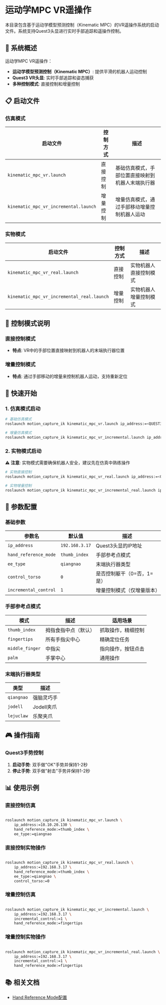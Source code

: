 # 运动学MPC VR遥操作

本目录包含基于运动学模型预测控制（Kinematic MPC）的VR遥操作系统的启动文件。系统支持Quest3头显进行实时手部追踪和遥操作控制。

## 🎯 系统概述

运动学MPC VR遥操作：
- **运动学模型预测控制（Kinematic MPC）**: 提供平滑的机器人运动控制
- **Quest3 VR头显**: 实时手部追踪和姿态捕获
- **多种控制模式**: 直接控制和增量控制

## 📋 启动文件

### 仿真模式
| 启动文件 | 控制方式 | 描述 |
|---------|---------|------|
| `kinematic_mpc_vr.launch` | 直接控制 | 基础仿真模式，手部位置直接映射到机器人末端执行器 |
| `kinematic_mpc_vr_incremental.launch` | 增量控制 | 增量仿真模式，通过手部移动增量控制机器人运动 |

### 实物模式  
| 启动文件 | 控制方式 | 描述 |
|---------|---------|------|
| `kinematic_mpc_vr_real.launch` | 直接控制 | 实物机器人直接控制模式 |
| `kinematic_mpc_vr_incremental_real.launch` | 增量控制 | 实物机器人增量控制模式 |

## 🔧 控制模式说明

### 直接控制模式
- **特点**: VR中的手部位置直接映射到机器人的末端执行器位置

### 增量控制模式  
- **特点**: 通过手部移动的增量来控制机器人运动，支持重新定位

## 🚀 快速开始

### 1. 仿真模式启动

```bash
# 基础仿真模式
roslaunch motion_capture_ik kinematic_mpc_vr.launch ip_address:=<QUEST3_IP>

# 增量仿真模式  
roslaunch motion_capture_ik kinematic_mpc_vr_incremental.launch ip_address:=<QUEST3_IP>
```

### 2. 实物模式启动

⚠️ **注意**: 实物模式需要确保机器人安全，建议先在仿真中熟练操作

```bash
# 实物直接控制
roslaunch motion_capture_ik kinematic_mpc_vr_real.launch ip_address:=<QUEST3_IP>

# 实物增量控制
roslaunch motion_capture_ik kinematic_mpc_vr_incremental_real.launch ip_address:=<QUEST3_IP>
```

## 📝 参数配置

### 基础参数

| 参数名 | 默认值 | 描述 |
|--------|--------|------|
| `ip_address` | `192.168.3.17` | Quest3头显的IP地址 |
| `hand_reference_mode` | `thumb_index` | 手部参考点模式 |
| `ee_type` | `qiangnao` | 末端执行器类型 |
| `control_torso` | `0` | 是否控制躯干（0=否，1=是） |
| `incremental_control` | `1` | 增量控制模式（仅增量版本） |

### 手部参考点模式

| 模式 | 描述 | 适用场景 |
|------|------|----------|
| `thumb_index` | 拇指食指中点（默认） | 抓取操作，精细控制 |
| `fingertips` | 所有手指尖中心 | 精确定位任务 |
| `middle_finger` | 中指尖 | 指向操作，按钮点击 |
| `palm` | 手掌中心 | 通用操作 |

### 末端执行器类型

| 类型 | 描述 |
|------|------|
| `qiangnao` | 强脑灵巧手 |
| `jodell` | Jodell夹爪 |
| `lejuclaw` | 乐聚夹爪 |

## 🎮 操作指南

### Quest3手势控制

1. **启动手势**: 双手做"OK"手势并保持1-2秒
2. **停止手势**: 双手做"射击"手势并保持1-2秒  


## 📊 使用示例

### 直接控制仿真
```bash

roslaunch motion_capture_ik kinematic_mpc_vr.launch \
    ip_address:=10.10.20.130 \
    hand_reference_mode:=thumb_index \
    ee_type:=qiangnao

```

### 直接控制实物操作
```bash

roslaunch motion_capture_ik kinematic_mpc_vr_real.launch \
    ip_address:=192.168.3.17 \
    hand_reference_mode:=thumb_index \
    ee_type:=qiangnao \
    control_torso:=0

```

### 增量控制仿真
```bash

roslaunch motion_capture_ik kinematic_mpc_vr_incremental.launch \
    ip_address:=192.168.3.17 \
    incremental_control:=1 \
    hand_reference_mode:=fingertips

```
### 增量控制实物操作
```bash

roslaunch motion_capture_ik kinematic_mpc_vr_incremental_real.launch \
    ip_address:=192.168.3.17 \
    incremental_control:=1 \
    hand_reference_mode:=fingertips

```

## 📚 相关文档

- [Hand Reference Mode配置](./scripts/tools/README_hand_reference.md)
